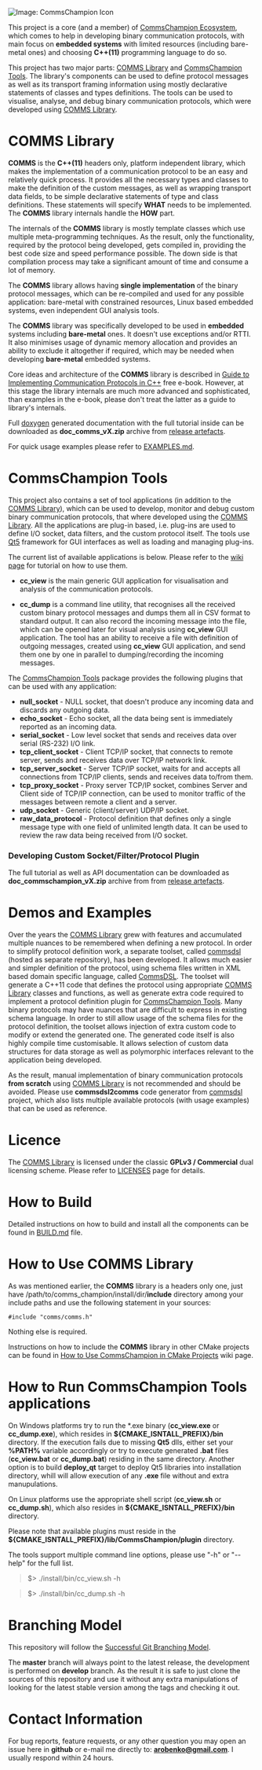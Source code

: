 ![Image: CommsChampion Icon](comms_champion/app/cc_view/src/image/app_icon.png)

This project is a core (and a member) of 
[CommsChampion Ecosystem](https://arobenko.github.io/cc),
which comes to help in 
developing binary communication protocols, with main focus on
**embedded systems** with limited resources (including 
bare-metal ones) and choosing **C++(11)** programming language to do so. 

This project has two major parts: [COMMS Library](#comms-library) and 
[CommsChampion Tools](#commschampion-tools). The library's components
can be used to define protocol messages as well as its transport
framing information using mostly declarative statements of classes and types 
definitions. The tools can be used to visualise, analyse, and debug binary 
communication protocols, which were developed using [COMMS Library](#comms-library).

# COMMS Library
**COMMS** is the **C++(11)** headers only, platform independent library, 
which makes the implementation of a communication
protocol to be an easy and relatively quick process. It provides all the necessary
types and classes to make the definition of the custom messages, as well as
wrapping transport data fields, to be simple declarative statements of type and
class definitions. These statements will specify **WHAT** needs to be implemented. 
The **COMMS** library internals handle the **HOW** part.

The internals of the **COMMS** library is mostly template classes which use 
multiple meta-programming techniques. As the result, only the functionality,
required by the protocol being developed, gets compiled in, providing the best code size and
speed performance possible. The down side is that compilation process may
take a significant amount of time and consume a lot of memory.

The **COMMS** library allows having **single implementation** of the binary 
protocol messages, which can be re-compiled and used for any possible application:
bare-metal with constrained resources, Linux based embedded systems, even 
independent GUI analysis tools.

The **COMMS** library was specifically developed to be used in **embedded** systems
including **bare-metal** ones. It doesn't use exceptions and/or RTTI. It also
minimises usage of dynamic memory allocation and provides an ability to exclude
it altogether if required, which may be needed when developing **bare-metal**
embedded systems. 

Core ideas and architecture of the **COMMS** library is described in
[Guide to Implementing Communication Protocols in C++](https://www.gitbook.com/book/arobenko/comms-protocols-cpp/details) free e-book.
However, at this stage the library internals are much more advanced and sophisticated, than
examples in the e-book, please don't treat the latter as a guide to library's internals.

Full [doxygen](www.doxygen.org) generated documentation with the full tutorial inside can be
downloaded as **doc_comms_vX.zip** archive from 
[release artefacts](https://github.com/arobenko/comms_champion/releases).

For quick usage examples please refer to [EXAMPLES.md](EXAMPLES.md).

# CommsChampion Tools
This project also contains a set of tool applications (in addition to the 
[COMMS Library](#comms-library)), which can be used to 
develop, monitor and debug custom binary communication protocols, that where
developed using the [COMMS Library](#comms-library). 
All the applications are plug-in based, i.e. plug-ins are used to define 
I/O socket, data filters, and the custom protocol itself. The tools
use [Qt5](http://www.qt.io/) framework for GUI interfaces as well as loading
and managing plug-ins.

The current list of available applications is below. Please refer to the
[wiki page](https://github.com/arobenko/comms_champion/wiki/How-to-Use-CommsChampion-Tools)
for tutorial on how to use them.

- **cc_view** is the main generic GUI application for visualisation and analysis of the
communication protocols.  

- **cc_dump** is a command line utility, that recognises all the received
custom binary protocol messages and dumps them all in CSV format to standard output.
It can also record the incoming message into the file, which can be opened
later for visual analysis using **cc_view** GUI application. 
The tool has an ability to receive a file with definition of outgoing messages, 
created using **cc_view** GUI application, and send them one by one 
in parallel to dumping/recording the incoming messages.

The [CommsChampion Tools](#commschampion-tools) package provides the following
plugins that can be used with any application:

- **null_socket** - NULL socket, that doesn't produce any incoming data and
discards any outgoing data.
- **echo_socket** - Echo socket, all the data being sent is immediately reported
as an incoming data.
- **serial_socket** - Low level socket that sends and receives data over serial
(RS-232) I/O link.
- **tcp_client_socket** - Client TCP/IP socket, that connects to remote 
server, sends and receives data over TCP/IP network link.
- **tcp_server_socket** - Server TCP/IP socket, waits for and accepts all
connections from TCP/IP clients, sends and receives data to/from them.
- **tcp_proxy_socket** - Proxy server TCP/IP socket, combines Server and Client
side of TCP/IP connection, can be used to monitor traffic of the messages between
remote a client and a server.
- **udp_socket** - Generic (client/server) UDP/IP socket.
- **raw_data_protocol** - Protocol definition that defines only a single message
type with one field of unlimited length data. It can be used to review the
raw data being received from I/O socket.

### Developing Custom Socket/Filter/Protocol Plugin
The full tutorial as well as API documentation can be downloaded as
**doc_commschampion_vX.zip** archive from
from [release artefacts](https://github.com/arobenko/comms_champion/releases).

# Demos and Examples
Over the years the 
[COMMS Library](#comms-library) grew with features and accumulated
multiple nuances to be remembered when defining a new protocol. In order to
simplify protocol definition work, a separate toolset, called 
[commsdsl](https://github.com/arobenko/commsdsl) (hosted as separate repository), 
has been developed. It allows much easier and simpler definition of the protocol, 
using schema files written in XML based domain specific language, called 
[CommsDSL](https://github.com/arobenko/CommsDSL-Specification). The toolset
will generate a C++11 code that defines the protocol using appropriate
[COMMS Library](#comms-library) classes and functions, as well as generate extra code
required to implement a protocol definition plugin for 
[CommsChampion Tools](#commschampion-tools). Many binary protocols 
may have nuances that are difficult to express in existing schema language. 
In order to still allow usage of the schema files for the protocol definition, the
toolset allows injection of extra custom code to modify or extend the generated
one. The generated code itself is also highly compile time customisable. It
allows selection of custom data structures for data storage as well as polymorphic
interfaces relevant to the application being developed.

As the result, manual implementation of binary communication protocols **from 
scratch** using 
[COMMS Library](#comms-library) is not recommended and should be avoided. Please use
**commsdsl2comms** code generator from 
[commsdsl](https://github.com/arobenko/commsdsl) project, which also
lists multiple available protocols (with usage examples) that can be used
as reference.

# Licence
The [COMMS Library](#comms-library) is licensed under
the classic **GPLv3 / Commercial** dual licensing scheme. Please refer to 
[LICENSES](https://arobenko.github.io/cc/licenses) page for details.

# How to Build
Detailed instructions on how to build and install all the components can be
found in [BUILD.md](BUILD.md) file.

# How to Use COMMS Library
As was mentioned earlier, the **COMMS** library is a headers only one, just
have /path/to/comms_champion/install/dir/**include** directory among your
include paths and use the following statement in your sources:

```
#include "comms/comms.h"
```
Nothing else is required.

Instructions on how to include the **COMMS** library in other CMake projects 
can be found in 
[How to Use CommsChampion in CMake Projects](https://github.com/arobenko/comms_champion/wiki/How-to-Use-CommsChampion-in-CMake-Projects)
wiki page.

# How to Run CommsChampion Tools applications
On Windows platforms try to run the *.exe binary (**cc_view.exe**
or **cc_dump.exe**), which resides in 
**${CMAKE_ISNTALL_PREFIX}/bin** directory. If the execution fails due to missing **Qt5** dlls,
either set your **%PATH%** variable accordingly or try to execute generated **.bat**
files (**cc_view.bat** or **cc_dump.bat**) residing in the same directory. Another
option is to build **deploy_qt** target to deploy Qt5 libraries into installation directory, whill will allow execution of any **.exe** file without and extra manupulations.

On Linux platforms use the appropriate shell script 
(**cc_view.sh** or **cc_dump.sh**), which also resides in
**${CMAKE_ISNTALL_PREFIX}/bin** directory.
 
Please note that available plugins must reside in the **${CMAKE_ISNTALL_PREFIX}/lib/CommsChampion/plugin** directory.

The tools support multiple command line options, please use "-h" or "--help" for
the full list.

>$> ./install/bin/cc_view.sh -h

>$> ./install/bin/cc_dump.sh -h

# Branching Model
This repository will follow the 
[Successful Git Branching Model](http://nvie.com/posts/a-successful-git-branching-model/).

The **master** branch will always point to the latest release, the
development is performed on **develop** branch. As the result it is safe
to just clone the sources of this repository and use it without
any extra manipulations of looking for the latest stable version among the tags and
checking it out.

# Contact Information
For bug reports, feature requests, or any other question you may open an issue
here in **github** or e-mail me directly to: **arobenko@gmail.com**. I usually
respond within 24 hours.



